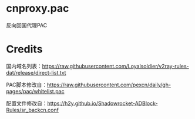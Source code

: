 # cnproxy.pac

反向回国代理PAC

# Credits

国内域名列表：https://raw.githubusercontent.com/Loyalsoldier/v2ray-rules-dat/release/direct-list.txt

PAC脚本修改自：https://raw.githubusercontent.com/pexcn/daily/gh-pages/pac/whitelist.pac

配置文件修改自：https://h2y.github.io/Shadowrocket-ADBlock-Rules/sr_backcn.conf
